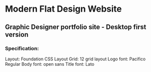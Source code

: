 # Modern Flat Design Website
## Graphic Designer portfolio site - Desktop first version
### Specification:
Layout: Foundation CSS
Layout Grid: 12 grid layout
Logo font: Pacifico Regular
Body font: open sans
Title font: Lato
